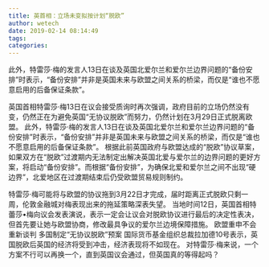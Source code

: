 ```yaml
---
title: 英首相：立场未变拟按计划“脱欧”
author: wetech
date: 2019-02-14 08:14:49
tags: 
categories: 
---
```

此外，特雷莎·梅的发言人13日在谈及英国北爱尔兰和爱尔兰边界问题的“备份安排”时表示，“备份安排”并非是英国未来与欧盟之间关系的桥梁，而仅是“谁也不愿意启用的后备保证条款”。
<!-- more -->
英国首相特雷莎·梅13日在议会接受质询时再次强调，政府目前的立场仍然没有变，仍然正在为避免英国“无协议脱欧”而努力，仍然计划在3月29日正式脱离欧盟。
此外，特雷莎·梅的发言人13日在谈及英国北爱尔兰和爱尔兰边界问题的“备份安排”时表示，“备份安排”并非是英国未来与欧盟之间关系的桥梁，而仅是“谁也不愿意启用的后备保证条款”。
根据此前英国政府与欧盟达成的“脱欧”协议草案，如果双方在“脱欧”过渡期内无法制定出解决英国北爱与爱尔兰的边界问题的更好方案，将启动“备份安排”。而根据“备份安排”，为确保北爱和爱尔兰之间不出现“硬边界”，北爱地区在过渡期结束后仍受欧盟贸易规则制约。
 
 
特雷莎·梅可能将与欧盟的协议拖到3月22日才完成，届时距离正式脱欧只剩一周，伦敦金融城对梅表现出来的拖延策略深表失望。
当地时间12日，英国首相特蕾莎•梅向议会发表演说，表示一定会让议会对脱欧协议进行最后的决定性表决，但首先要让她与欧盟协商，修改最具争议的爱尔兰边境保障措施。
欧盟重申不会重新谈判 多国制定“无协议脱欧”预案
国际货币基金组织总裁拉加德10号表示，英国脱欧后英国的经济将受到冲击，经济表现将不如现在。
对特雷莎·梅来说，一个方案不行可以再换一个，直到英国议会通过，但英国真的等得起吗？
